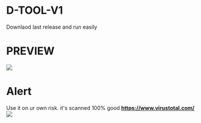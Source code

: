 # D-TOOL-V1
Downlaod last release and run easily

# PREVIEW
<img src="https://i.imgur.com/Kgcgc6a.png">

# Alert
Use it on ur own risk. it's scanned 100% good **https://www.virustotal.com/**
<img src="https://i.imgur.com/8kTZQqL.png">
